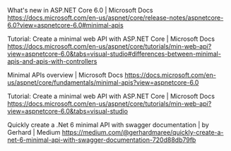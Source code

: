 What's new in ASP.NET Core 6.0 | Microsoft Docs
https://docs.microsoft.com/en-us/aspnet/core/release-notes/aspnetcore-6.0?view=aspnetcore-6.0#minimal-apis

Tutorial: Create a minimal web API with ASP.NET Core | Microsoft Docs
https://docs.microsoft.com/en-us/aspnet/core/tutorials/min-web-api?view=aspnetcore-6.0&tabs=visual-studio#differences-between-minimal-apis-and-apis-with-controllers

Minimal APIs overview | Microsoft Docs
https://docs.microsoft.com/en-us/aspnet/core/fundamentals/minimal-apis?view=aspnetcore-6.0

Tutorial: Create a minimal web API with ASP.NET Core | Microsoft Docs
https://docs.microsoft.com/en-us/aspnet/core/tutorials/min-web-api?view=aspnetcore-6.0&tabs=visual-studio

Quickly create a .Net 6 minimal API with swagger documentation | by Gerhard | Medium
https://medium.com/@gerhardmaree/quickly-create-a-net-6-minimal-api-with-swagger-documentation-720d88db79fb

